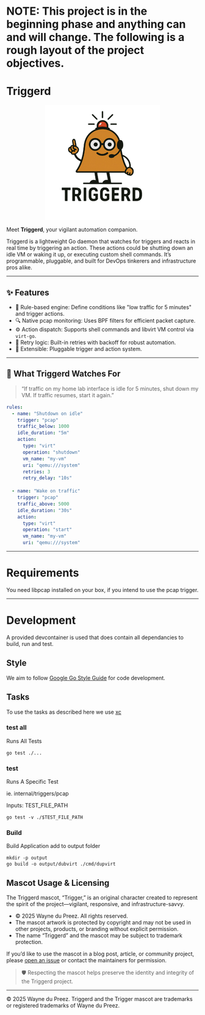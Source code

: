 # NOTE: This project is in the beginning phase and anything can and will change. The following is a rough layout of the project objectives.

# Triggerd

<p align="center">
  <img src="./assets/triggerd_white.png" alt="Triggerd_White_Centre" width="300">
</p>


Meet **Triggerd**, your vigilant automation companion. 

Triggerd is a lightweight Go daemon that watches for triggers and reacts in real time by triggering an action. These actions could be shutting down an idle VM or waking it up, or executing custom shell commands. It’s programmable, pluggable, and built for DevOps tinkerers and infrastructure pros alike.

---

## ✨ Features

- 🧠 Rule-based engine: Define conditions like "low traffic for 5 minutes" and trigger actions.
- 🔍 Native pcap monitoring: Uses BPF filters for efficient packet capture.
- ⚙️ Action dispatch: Supports shell commands and libvirt VM control via `virt-go`.
- 🔁 Retry logic: Built-in retries with backoff for robust automation.
- 🔌 Extensible: Pluggable trigger and action system.

---

## 🐾 What Triggerd Watches For

> “If traffic on my home lab interface is idle for 5 minutes, shut down my VM. If traffic resumes, start it again.”

```yaml
rules:
  - name: "Shutdown on idle"
    trigger: "pcap"
    traffic_below: 1000
    idle_duration: "5m"
    action:
      type: "virt"
      operation: "shutdown"
      vm_name: "my-vm"
      uri: "qemu:///system"
      retries: 3
      retry_delay: "10s"

  - name: "Wake on traffic"
    trigger: "pcap"
    traffic_above: 5000
    idle_duration: "30s"
    action:
      type: "virt"
      operation: "start"
      vm_name: "my-vm"
      uri: "qemu:///system"
```
---

# Requirements
You need libpcap installed on your box, if you intend to use the pcap trigger.

---

# Development

A provided devcontainer is used that does contain all dependancies to build, run and test.

## Style

We aim to follow [Google Go Style Guide](https://google.github.io/styleguide/go/) for code development.

## Tasks

To use the tasks as described here we use [xc](https://xcfile.dev/)

### test all
Runs All Tests
```
go test ./...
```

### test
Runs A Specific Test 

ie. internal/triggers/pcap

Inputs: TEST_FILE_PATH
```
go test -v ./$TEST_FILE_PATH
```

### Build
Build Application add to output folder
```
mkdir -p output
go build -o output/dubvirt ./cmd/dupvirt
```

## Mascot Usage & Licensing

The Triggerd mascot, “Trigger,” is an original character created to represent the spirit of the project—vigilant, responsive, and infrastructure-savvy.

- © 2025 Wayne du Preez. All rights reserved.
- The mascot artwork is protected by copyright and may not be used in other projects, products, or branding without explicit permission.
- The name “Triggerd” and the mascot may be subject to trademark protection.

If you’d like to use the mascot in a blog post, article, or community project, please [open an issue](https://github.com/waynedupreez1/triggerd/issues) or contact the maintainers for permission.

> 🛡️ Respecting the mascot helps preserve the identity and integrity of the Triggerd project.

---

© 2025 Wayne du Preez. Triggerd and the Trigger mascot are trademarks or registered trademarks of Wayne du Preez.

